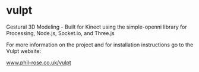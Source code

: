 vulpt
=====

Gestural 3D Modeling - Built for Kinect using the simple-openni library for Processing, Node.js, Socket.io, and Three.js

For more information on the project and for installation instructions go to the Vulpt website:

<a href="http://www.phil-rose.co.uk/vulpt" title="Vulpt website">www.phil-rose.co.uk/vulpt</a>

